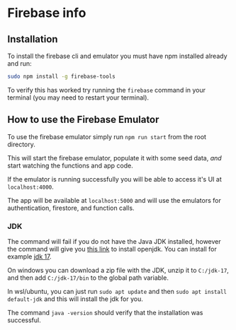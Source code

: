 # Firebase info

## Installation

To install the firebase cli and emulator you must have npm installed already and run:

```bash
sudo npm install -g firebase-tools
```

To verify this has worked try running the `firebase` command in your terminal (you may need to restart your terminal).

## How to use the Firebase Emulator

To use the firebase emulator simply run `npm run start` from the root directory.

This will start the firebase emulator, populate it with some seed data, _and_ start watching the functions and app code.

If the emulator is running successfully you will be able to access it's UI at `localhost:4000`.

The app will be available at `localhost:5000` and will use the emulators for authentication, firestore, and function calls.

### JDK

The command will fail if you do not have the Java JDK installed, however the command will give you [this link](https://openjdk.java.net/install/) to install openjdk. You can install for example [jdk 17](https://jdk.java.net/17/).

On windows you can download a zip file with the JDK, unzip it to `C:/jdk-17`, and then add `C:/jdk-17/bin` to the global path variable.

In wsl/ubuntu, you can just run `sudo apt update` and then `sudo apt install default-jdk` and this will install the jdk for you.

The command `java -version` should verify that the installation was successful.
